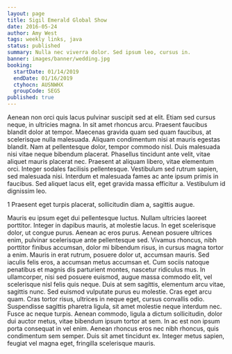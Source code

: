 ```yaml
---
layout: page
title: Sigil Emerald Global Show
date: 2016-05-24
author: Amy West
tags: weekly links, java
status: published
summary: Nulla nec viverra dolor. Sed ipsum leo, cursus in.
banner: images/banner/wedding.jpg
booking:
  startDate: 01/14/2019
  endDate: 01/16/2019
  ctyhocn: AUSNWHX
  groupCode: SEGS
published: true
---
```

Aenean non orci quis lacus pulvinar suscipit sed at elit. Etiam sed cursus neque, in ultricies magna. In sit amet rhoncus arcu. Praesent faucibus blandit dolor at tempor. Maecenas gravida quam sed quam faucibus, at scelerisque nulla malesuada. Aliquam condimentum nisi at mauris egestas blandit. Nam at pellentesque dolor, tempor commodo nisl.
Duis malesuada nisi vitae neque bibendum placerat. Phasellus tincidunt ante velit, vitae aliquet mauris placerat nec. Praesent at aliquam libero, vitae elementum orci. Integer sodales facilisis pellentesque. Vestibulum sed rutrum sapien, sed malesuada nisi. Interdum et malesuada fames ac ante ipsum primis in faucibus. Sed aliquet lacus elit, eget gravida massa efficitur a. Vestibulum id dignissim leo.

1 Praesent eget turpis placerat, sollicitudin diam a, sagittis augue.

Mauris eu ipsum eget dui pellentesque luctus. Nullam ultricies laoreet porttitor. Integer in dapibus mauris, at molestie lacus. In eget scelerisque dolor, ut congue purus. Aenean ac eros purus. Aenean posuere ultrices enim, pulvinar scelerisque ante pellentesque sed. Vivamus rhoncus, nibh porttitor finibus accumsan, dolor mi bibendum risus, in cursus magna tortor a enim.
Mauris in erat rutrum, posuere dolor ut, accumsan mauris. Sed iaculis felis eros, a accumsan metus accumsan et. Cum sociis natoque penatibus et magnis dis parturient montes, nascetur ridiculus mus. In ullamcorper, nisi sed posuere euismod, augue massa commodo elit, vel scelerisque nisl felis quis neque. Duis at sem sagittis, elementum arcu vitae, sagittis nunc. Sed euismod vulputate purus eu molestie. Cras eget arcu quam. Cras tortor risus, ultrices in neque eget, cursus convallis odio. Suspendisse sagittis pharetra ligula, sit amet molestie neque interdum nec. Fusce ac neque turpis. Aenean commodo, ligula a dictum sollicitudin, dolor dui auctor metus, vitae bibendum ipsum tortor at sem. In ac est non ipsum porta consequat in vel enim. Aenean rhoncus eros nec nibh rhoncus, quis condimentum sem semper. Duis sit amet tincidunt ex. Integer metus sapien, feugiat vel magna eget, fringilla scelerisque mauris.
